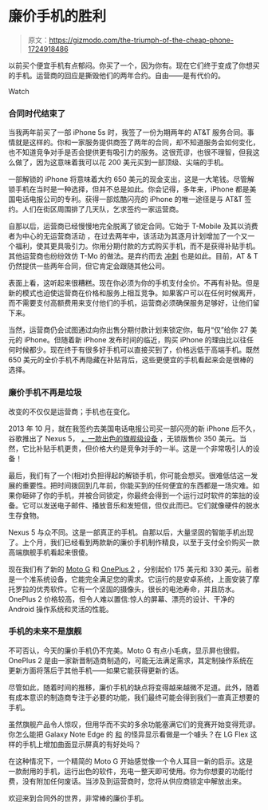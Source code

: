 # 廉价手机的胜利

> 原文：<https://gizmodo.com/the-triumph-of-the-cheap-phone-1724918486>

以前买个便宜手机有点郁闷。你买了一个，因为你有。现在它们终于变成了你想买的手机。运营商的回应是撕毁他们的两年合约。自由——是有代价的。

Watch

### 合同时代结束了

当我两年前买了一部 iPhone 5s 时，我签了一份为期两年的 AT&T 服务合同。事情就是这样的。你和一家服务提供商签了两年的合同，却不知道服务会如何变化，也不知道竞争对手是否会提供更有吸引力的服务。这很荒谬，也很不理智，但我这么做了，因为这意味着我可以花 200 美元买到一部顶级、尖端的手机。

一部解锁的 iPhone 将意味着大约 650 美元的现金支出，这是一大笔钱。尽管解锁手机在当时是一种选择，但并不总是如此。你会记得，多年来，iPhone 都是美国电话电报公司的专利。获得一部炫酷闪亮的 iPhone 的唯一途径是与 AT&T 签约。人们在街区周围排了几天队，乞求签约一家运营商。

自那以后，运营商已经慢慢地完全脱离了锁定合同。它始于 T-Mobile 及其以消费者为中心的无运营商活动 ，在过去两年中，该活动为其逐月计划增加了一个又一个福利，使其更具吸引力。你用分期付款的方式购买手机，而不是获得补贴手机。其他运营商也纷纷效仿 T-Mo 的做法。是弃约而去 [冲刺](http://lifehacker.com/sprint-plans-to-eliminate-two-year-contracts-move-excl-1724682121) 也是如此。目前，AT & T 仍然提供一些两年合同，但它肯定会跟随其他公司。

表面上看，这听起来很糟糕。现在你必须为你的手机支付全价。不再有补贴。但是新的模式也迫使运营商在价格和服务上相互竞争。如果客户可以在任何时候离开，而不需要支付高额费用来支付他们的手机，运营商必须确保服务足够好，让他们留下来。

当然，运营商仍会试图通过向你出售分期付款计划来锁定你，每月“仅”给你 27 美元的 iPhone。但随着新 iPhone 发布时间的临近，购买 iPhone 的理由比以往任何时候都少。现在终于有很多好手机可以直接买到了，价格远低于高端手机。既然 650 美元的全价手机不再隐藏在补贴背后，这些更便宜的手机看起来会是很棒的选择。

### 廉价手机不再是垃圾

改变的不仅仅是运营商；手机也在变化。

2013 年 10 月，就在我签约去美国电话电报公司买一部闪亮的新 iPhone 后不久，谷歌推出了 Nexus 5， [，一款出色的旗舰级设备](http://gizmodo.com/nexus-5-review-the-best-is-still-the-best-especially-1458003288) ，无锁版售价 350 美元。当然，它比补贴手机更贵，但价格大约是竞争对手的一半。这是一个非常吸引人的设备！

最后，我们有了一个(相对)负担得起的解锁手机，你可能会想买。很难低估这一发展的重要性。把时间拨回到几年前，你能买到的任何便宜的东西都是一场灾难。如果你砸碎了你的手机，并被合同锁定，你最终会得到一个运行过时软件的笨拙的设备。它可以发送电子邮件、播放音乐和发短信，但仅此而已。它们就像硬件的脱水生存食物。

Nexus 5 与众不同。这是一部真正的手机。自那以后，大量坚固的智能手机出现了。上个月，我们已经看到两款新的廉价手机制作精良，以至于支付全价购买一款高端旗舰手机看起来很傻。

现在我们有了新的 [Moto G](http://reviews.gizmodo.com/moto-g-review-2015-a-great-phone-doesnt-have-to-cos-1722509063) 和 [OnePlus 2](http://gizmodo.com/oneplus-2-hands-on-so-good-it-makes-me-want-to-leave-1720500080) ，分别起价 175 美元和 330 美元。前者是一个准系统设备，它能完全满足您的需求。它运行的是安卓系统，上面安装了摩托罗拉的优秀软件。它有一个坚固的摄像头，很长的电池寿命，并且防水。OnePlus 2 价格较高，但令人难以置信:惊人的屏幕、漂亮的设计、干净的 Android 操作系统和灵活的性能。

### 手机的未来不是旗舰

不可否认，今天的廉价手机仍不完美。Moto G 有点小毛病，显示屏也很假。OnePlus 2 是由一家新晋制造商制造的，可能无法满足需求，其定制操作系统在更新方面将落后于其他手机——如果它能获得更新的话。

尽管如此，随着时间的推移，廉价手机的缺点将变得越来越微不足道。此外，随着有成本意识的制造商专注于必要的功能，我们最终可能会得到我们一直真正想要的手机。

虽然旗舰产品令人惊叹，但用华而不实的多余功能塞满它们的竞赛开始变得荒谬。你怎么能把 Galaxy Note Edge 的 [和](http://gizmodo.com/galaxy-note-edge-review-this-crazy-smartphone-aint-hal-1658181595) 的怪异显示看做是一个噱头？在 LG Flex 这样的手机上增加曲面显示屏真的有好处吗？

在这种情况下，一个精简的 Moto G 开始感觉像一个令人耳目一新的启示。这是一款耐用的手机，运行出色的软件，充电一整天即可使用。你为你想要的功能付费，没有附加任何废话。当涉及到运营商时，您将从供应商锁定中解放出来。

欢迎来到合同外的世界，非常棒的廉价手机。